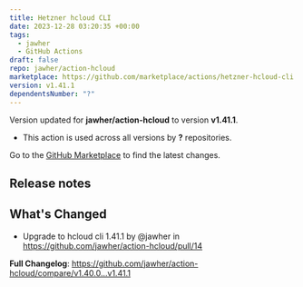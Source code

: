 ```yaml
---
title: Hetzner hcloud CLI
date: 2023-12-28 03:20:35 +00:00
tags:
  - jawher
  - GitHub Actions
draft: false
repo: jawher/action-hcloud
marketplace: https://github.com/marketplace/actions/hetzner-hcloud-cli
version: v1.41.1
dependentsNumber: "?"
---
```



Version updated for **jawher/action-hcloud** to version **v1.41.1**.
- This action is used across all versions by **?** repositories.

Go to the [GitHub Marketplace](https://github.com/marketplace/actions/hetzner-hcloud-cli) to find the latest changes.

## Release notes

## What's Changed
* Upgrade to hcloud cli 1.41.1 by @jawher in https://github.com/jawher/action-hcloud/pull/14


**Full Changelog**: https://github.com/jawher/action-hcloud/compare/v1.40.0...v1.41.1
